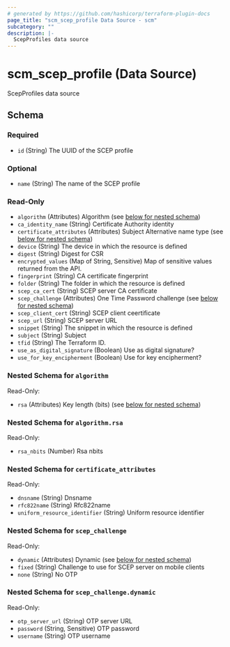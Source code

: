 ```yaml
---
# generated by https://github.com/hashicorp/terraform-plugin-docs
page_title: "scm_scep_profile Data Source - scm"
subcategory: ""
description: |-
  ScepProfiles data source
---
```


# scm_scep_profile (Data Source)

ScepProfiles data source



<!-- schema generated by tfplugindocs -->
## Schema

### Required

- `id` (String) The UUID of the SCEP profile

### Optional

- `name` (String) The name of the SCEP profile

### Read-Only

- `algorithm` (Attributes) Algorithm (see [below for nested schema](#nestedatt--algorithm))
- `ca_identity_name` (String) Certificate Authority identity
- `certificate_attributes` (Attributes) Subject Alternative name type (see [below for nested schema](#nestedatt--certificate_attributes))
- `device` (String) The device in which the resource is defined
- `digest` (String) Digest for CSR
- `encrypted_values` (Map of String, Sensitive) Map of sensitive values returned from the API.
- `fingerprint` (String) CA certificate fingerprint
- `folder` (String) The folder in which the resource is defined
- `scep_ca_cert` (String) SCEP server CA certificate
- `scep_challenge` (Attributes) One Time Password challenge (see [below for nested schema](#nestedatt--scep_challenge))
- `scep_client_cert` (String) SCEP client ceertificate
- `scep_url` (String) SCEP server URL
- `snippet` (String) The snippet in which the resource is defined
- `subject` (String) Subject
- `tfid` (String) The Terraform ID.
- `use_as_digital_signature` (Boolean) Use as digital signature?
- `use_for_key_encipherment` (Boolean) Use for key encipherment?

<a id="nestedatt--algorithm"></a>
### Nested Schema for `algorithm`

Read-Only:

- `rsa` (Attributes) Key length (bits) (see [below for nested schema](#nestedatt--algorithm--rsa))

<a id="nestedatt--algorithm--rsa"></a>
### Nested Schema for `algorithm.rsa`

Read-Only:

- `rsa_nbits` (Number) Rsa nbits



<a id="nestedatt--certificate_attributes"></a>
### Nested Schema for `certificate_attributes`

Read-Only:

- `dnsname` (String) Dnsname
- `rfc822name` (String) Rfc822name
- `uniform_resource_identifier` (String) Uniform resource identifier


<a id="nestedatt--scep_challenge"></a>
### Nested Schema for `scep_challenge`

Read-Only:

- `dynamic` (Attributes) Dynamic (see [below for nested schema](#nestedatt--scep_challenge--dynamic))
- `fixed` (String) Challenge to use for SCEP server on mobile clients
- `none` (String) No OTP

<a id="nestedatt--scep_challenge--dynamic"></a>
### Nested Schema for `scep_challenge.dynamic`

Read-Only:

- `otp_server_url` (String) OTP server URL
- `password` (String, Sensitive) OTP password
- `username` (String) OTP username
